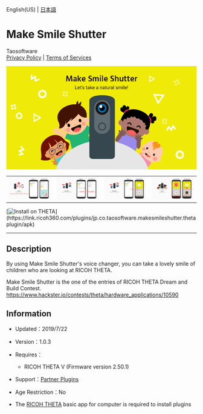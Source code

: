 English(US) | [日本語](README.ja.md)

# Make Smile Shutter
Taosoftware  
[Privacy Policy](../../README.md#privacy-policy) | [Terms of Services](../../README.md#terms-of-services)

<div align="center">
 <img src="1.png">

 <table>
  <tr>
   <td><img src="2.png"></td>
   <td><img src="3.png"></td>
   <td><img src="4.png"></td>
   <td><img src="5.png"></td>
  </tr>
 </table>
</div>

[![Install on THETA](https://assets.ricoh360.com/image/upload/v1/front/theta/install-button.svg?)](https://link.ricoh360.com/plugins/jp.co.taosoftware.makesmileshutter.thetaplugin/apk)

***

## Description
By using Make Smile Shutter's voice changer, you can take a lovely smile of children who are looking at RICOH THETA.  
  
Make Smile Shutter is the one of the entries of RICOH THETA Dream and Build Contest.  
https://www.hackster.io/contests/theta/hardware_applications/10590  
  
## Information
  * Updated：2019/7/22
  * Version：1.0.3
  * Requires：
    * RICOH THETA V (Firmware version 2.50.1)
  * Support：[Partner Plugins](https://github.com/baobab2013/makesmileshutter)
  * Age Restriction：No

* The [RICOH THETA](https://theta360.com/ja/about/application/pc.html#app-detail-01) basic app for computer is required to install plugins
